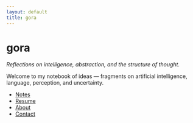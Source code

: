 ```yaml
---
layout: default
title: gora
---
```


# gora

_Reflections on intelligence, abstraction, and the structure of thought._

Welcome to my notebook of ideas — fragments on artificial intelligence, language, perception, and uncertainty.

- [Notes](./notes)
- [Resume](./resume)
- [About](./about)
- [Contact](mailto:gouranga.bala23@gmail.com)
